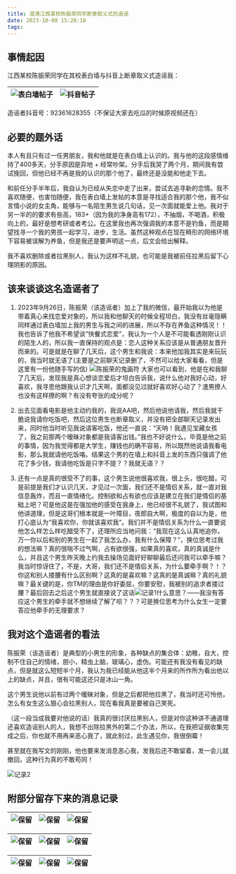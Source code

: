 ```yaml
---
title: 澄清江西某校陈振荣同学断章取义式的造谣
date: 2023-10-08 15:20:18
tags:
---
```

## 事情起因

江西某校陈振荣同学在其校表白墙与抖音上断章取义式造谣我：

| ![表白墙帖子](/img/造谣/微信.jpg) | ![抖音帖子](/img/造谣/抖音.jpg) |
|---|---|

造谣者抖音号：92361628355（不保证大家去吃瓜的时候原视频还在）

## 必要的题外话

本人有且只有过一任男朋友，我和他就是在表白墙上认识的。我与他的这段感情维持了400多天，分手原因是异地 + 经常吵架。分手后我哭了两个月，期间我有尝试挽回，但他已经不再是我的认识的那个他了，最终还是没能和他走下去。

和前任分手半年后，我自认为已经从失恋中走了出来，尝试去追寻新的恋情。我不喜欢随便，也害怕随便，我在表白墙上发帖的本意是寻找适合我的那个他，我不似言情小说的女主角，能够与一名陌生男生说几句话，见一次面就能爱上他。我对于另一半的的要求有些高，183+（因为我的净身高有172），不抽烟，不喝酒，积极向上的，最好是想考研或者考公。在这里我也再次强调我的本意不是钓鱼，而是期望找寻一个我的男孩一起学习，进步，生活。虽然这种观点在现在畸形的网络环境下容易被误解为养鱼，但是我还是要声明这一点，后文会给出解释。

我不喜欢删除或者拉黑别人，我认为这样不礼貌，也可能是我被前任拉黑后留下心理阴影的原因。

## 该来谈谈这名造谣者了

1. 2023年9月26日，陈振荣（该造谣者）加上了我的微信，最开始我以为他是带着真心来找恋爱对象的，所以我和他聊天的时候全程坦白，我没有丝毫隐瞒同样通过表白墙加上我的男生与我之间的进展，所以不存在养鱼这种情况！！我也告诉了他我不希望谈“快餐式恋爱”，我认为一个人是不可能看透刚刚认识的陌生人的，所以我一直保持的观点是：恋人这种关系应该是从普通朋友晋升而来的。可是就是在聊了几天后，这个男生和我说：本来他加我其实是来玩玩的，我当时就无语了(主要是之前聊天记录删了，不然可以给大家看看，但是这里有一份他随手写的信)
![陈振荣的鬼画符](/img/造谣/鬼画符.png)
大家也可以看到，他是在和我聊了几天后，发现我是真心想谈恋爱后才坦白告诉我，说什么他对我好心动，好喜欢，我寻思他跟我认识才几天啊，面都没见过就好喜欢好心动了？渣男撩人也没有这样撩的啊？有没有夸张的成分呢？

2. 出去见面看电影是他主动约我的，我说AA吧，然后他说他请我，然后我就干脆说我请你吃饭吧，然后这位男生也断章取义，并没有把全部聊天记录发出来，同时他当时听见我说请客吃饭，他还一直说：“天呐！我遇见宝藏女孩了，我之前那两个暧昧对象都是我请客出钱。”我也不好说什么，毕竟是他之前的事情，因为我觉得都是大学生，赚钱也的确不容易，所以既然他说请我看电影，那么我就请他吃饭咯。结果这个男的在墙上和抖音上发的东西只强调了他花了多少钱，我请他吃饭是只字不提？？我就无语？？

3. 还有一点是真的很受不了的事，这个男生说他很喜欢我，很上头，很吃醋，可是前提是我们才认识几天，才见过一次面，我们还不是情侣关系，就一直对我信息轰炸，而且一直情绪化。控制欲和占有欲也应该是建立在我们是情侣的基础上吧？可是他这是在强加他的感受在我身上，他已经很不礼貌了，我试图和他讲道理，但是这哥们根本就是一叶障目，夜郎自大啊，极度的自以为是，他打心底认为“我喜欢你，你就该喜欢我”。我们并不是情侣关系为什么一直要说他怎么样怎么样吃醋受不了，还理所应当地问我：“我现在这么认真地追你，万一你以后和别的男生在一起了我怎么办，我有什么保障？”，换位思考过我的想法嘛？真的很喘不过气啊，占有欲很强，如果真的喜欢，真的真诚是什么，并且这个男生昨天晚上约我去操场见面好好聊聊最后还问我可以牵手嘛？我当时惊讶住了，不是，大哥，我们还不是情侣关系，为什么要牵手啊？！？你这和别人搂腰有什么区别啊？这真的是喜欢嘛？这真的是真诚嘛？真的礼貌嘛？最关键的是，你TM的理由是你好委屈，你要安慰，我被别的追求者搂过腰？最后回去之后这个男生就直接说了这话![记录1](/img/造谣/图片1.png)什么意思？——我没有答应这个男生的牵手就不想继续了解了呗？？？可是换位思考为什么女生一定要答应他牵手的无理要求？

## 我对这个造谣者的看法

陈振荣（该造谣者）是典型的小男生的形象，各种缺点的集合体：幼稚，自大，控制不住自己的情绪，胆小，精虫上脑，玻璃心，虚伪。可能还有我没有看见的缺点，但是就这么短短半个月，我认为我已经能从他这半个月来的所作所为看出他以上的缺点，并且，很有可能这还只是冰山一角。

这个男生说他以前有过两个暧昧对象，但是之后都把他拉黑了，我当时还可怜他，怎么有女生这么狠心会拉黑别人，现在看我真是要被自己笑死。

（这一段当成我要对他说的话）我真的很讨厌拉黑别人，但是对你这种讲不通道理还喜欢造谣别人的人，我想不出除拉黑外的第二个办法，所以，在我把证据收集完成之后，你也就不用再来恶心我了，就此别过，此生遇见你，我很倒霉！

甚至就在我写文的刚刚，他也要来发消息恶心我，发我后还不敢留着，发一会儿就撤回，这种行为真的不敢苟同！

![记录2](/img/造谣/新记录.jpg)

## 附部分留存下来的消息记录

| ![保留](/img/造谣/1.jpg) | ![保留](/img/造谣/2.jpg) | ![保留](/img/造谣/3.jpg) |
|---|---|---|

| ![保留](/img/造谣/4.jpg) | ![保留](/img/造谣/5.jpg) | ![保留](/img/造谣/6.jpg) |
|---|---|---|

| ![保留](/img/造谣/7.jpg) | ![保留](/img/造谣/8.jpg) | ![保留](/img/造谣/9.jpg) |
|---|---|---|
